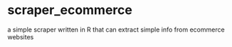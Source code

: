 # scraper_ecommerce

a simple scraper written in R that can extract simple info from ecommerce websites


